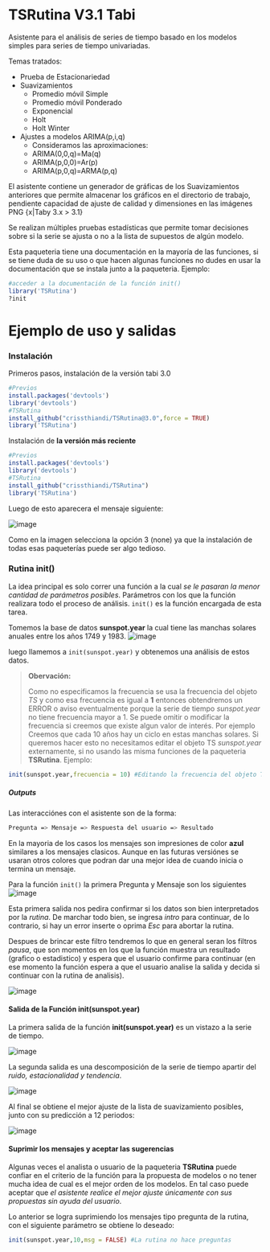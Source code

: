 # TSRutina V3.1 Tabi

Asistente para el análisis de series de tiempo basado en los modelos simples para series de tiempo univariadas.

Temas tratados:

* Prueba de Estacionariedad
* Suavizamientos 
  * Promedio móvil Simple
  * Promedio móvil Ponderado
  * Exponencial
  * Holt
  * Holt Winter
* Ajustes a modelos ARIMA(p,i,q)
  * Consideramos las aproximaciones:
  * ARIMA(0,0,q)=Ma(q)
  * ARIMA(p,0,0)=Ar(p)
  * ARIMA(p,0,q)=ARMA(p,q)

El asistente contiene un generador de gráficas de los Suavizamientos anteriores que permite almacenar los gráficos en el directorio de trabajo, pendiente capacidad de ajuste de calidad y dimensiones en las imágenes PNG \{x|Taby 3.x > 3.1\}

Se realizan múltiples pruebas estadísticas que permite tomar decisiones sobre si la serie se ajusta o no a la lista de supuestos de algún modelo.

Esta paqueteria tiene una documentación en la mayoría de las funciones, si se tiene duda de su uso o que hacen algunas funciones no dudes en usar la documentación que se instala junto a la paqueteria. Ejemplo:
```r
#acceder a la documentación de la función init()
library('TSRutina')
?init
```

Ejemplo de uso y salidas
=================


### Instalación

Primeros pasos, instalación de la versión tabi 3.0
```r
#Previos
install.packages('devtools')
library('devtools')
#TSRutina
install_github("crissthiandi/TSRutina@3.0",force = TRUE)
library('TSRutina')
```
Instalación de **la versión más reciente**
```r
#Previos
install.packages('devtools')
library('devtools')
#TSRutina
install_github("crissthiandi/TSRutina")
library('TSRutina')
```
Luego de esto aparecera el mensaje siguiente:

![image](img/update_apps.png)

Como en la imagen selecciona la opción 3 (none) ya que la instalación de todas esas paqueterías puede ser algo tedioso.

### Rutina init()

La idea principal es solo correr una función a la cual *se le pasaran la menor cantidad de parámetros posibles*. Parámetros con los que la función realizara todo el proceso de análisis. ```init()``` es la función encargada de esta tarea.

Tomemos la base de datos **sunspot.year** la cual tiene las manchas solares anuales entre los años 1749 y 1983.
![image](img/manchasts.png)

luego llamemos a ```init(sunspot.year)``` y obtenemos una análisis de estos datos.

> **Obervación:**
> 
> Como no especificamos la frecuencia se usa la frecuencia del objeto *TS* y como esa frecuencia es igual a **1** entonces obtendremos un ERROR o aviso eventualmente porque la serie de tiempo *sunspot.year* no tiene frecuencia mayor a 1. Se puede omitir o modificar la frecuencia si creemos que existe algun valor de interés. Por ejemplo Creemos que cada 10 años hay un ciclo en estas manchas solares.
> Si queremos hacer esto no necesitamos editar el objeto TS *sunspot.year* externamente, si no usando las misma funciones de la paqueteria **TSRutina**. Ejemplo:
```r
init(sunspot.year,frecuencia = 10) #Editando la frecuencia del objeto TS
```
##### Outputs

Las interacciónes con el asistente son de la forma:
```bash
Pregunta => Mensaje => Respuesta del usuario => Resultado
```
En la mayoria de los casos los mensajes son impresiones de color **azul** similares a los mensajes clasicos. Aunque en las futuras versiónes se usaran otros colores que podran dar una mejor idea de cuando inicia o termina un mensaje.

Para la función ```init()``` la primera Pregunta y Mensaje son los siguientes
![image](img/primera_salida.png)

Esta primera salida nos pedira confirmar si los datos son bien interpretados por la *rutina*. De marchar todo bien, se ingresa *intro* para continuar, de lo contrario, si hay un error inserte o oprima *Esc* para abortar la rutina.

Despues de brincar este filtro tendremos lo que en general seran los filtros *pausa*, que son momentos en los que la función muestra un resultado (grafico o estadistico) y espera que el usuario confirme para continuar (en ese momento la función espera a que el usuario analise la salida y decida si continuar con la rutina de analisis).

![image](img/segunda_salida.png)

#### Salida de la Función init(sunspot.year)

La primera salida de la función **init(sunspot.year)** es un vistazo a la serie de tiempo.

![image](img/visualiza.png)

La segunda salida es una descomposición de la serie de tiempo apartir del *ruido, estacionalidad y tendencia*.


![image](img/img_descomposicion.png)

Al final se obtiene el mejor ajuste de la lista de suavizamiento posibles, junto con su predicción a 12 periodos:

![image](img/predic.png)

#### Suprimir los mensajes y aceptar las sugerencias

Algunas veces el analista o usuario de la paqueteria **TSRutina** puede confiar en el criterio de la función para la propuesta de modelos o no tener mucha idea de cual es el mejor orden de los modelos. En tal caso puede aceptar que *el asistente  realice el mejor ajuste únicamente con sus propuestas sin ayuda del usuario*.

Lo anterior se logra suprimiendo los mensajes tipo pregunta de la rutina, con el siguiente parámetro se obtiene lo deseado:
```r
init(sunspot.year,10,msg = FALSE) #La rutina no hace preguntas
```






